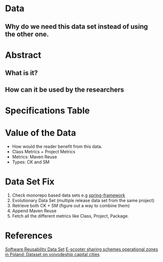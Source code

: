 # Data
## Why do we need this data set instead of using the other one.

# Abstract
## What is it?
## How can it be used by the researchers

# Specifications Table

# Value of the Data
- How would the reader benefit from this data.
- Class Metrics + Project Metrics
- Metrics: Maven Reuse
- Types: CK and SM


# Data Set Fix
1. Check monorepo based data sets e.g [spring-framework](https://github.com/spring-projects/spring-framework)
2. Evolutionary Data Set (multiple release data set from the same project)
3. Retrieve both CK + SM (figure out a way to combine them)
4. Append Maven Reuse
5. Fetch all the different metrics like Class, Project, Package.

# References
[Software Reusability Data Set](https://www.sciencedirect.com/science/article/pii/S235234091931042X)
[E-scooter sharing schemes operational zones in Poland: Dataset on voivodeship capital cities](https://www.sciencedirect.com/science/article/pii/S2352340920314426)

